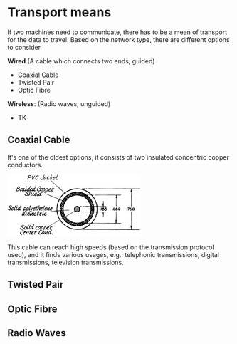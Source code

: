 # Transport means

If two machines need to communicate, there has to be a mean of transport for the data to travel. Based on the network type, there are different options to consider.

**Wired** (A cable which connects two ends, guided)
- Coaxial Cable
- Twisted Pair
- Optic Fibre

**Wireless**: (Radio waves, unguided)
- TK

## Coaxial Cable

It's one of the oldest options, it consists of two insulated concentric copper conductors.

![Section of a Coaxial Cable](assets/Coax%20Cable%20Section.jpg)

This cable can reach high speeds (based on the transmission protocol used), and it finds various usages, e.g.: telephonic transmissions, digital transmissions, television transmissions.

## Twisted Pair

## Optic Fibre

## Radio Waves